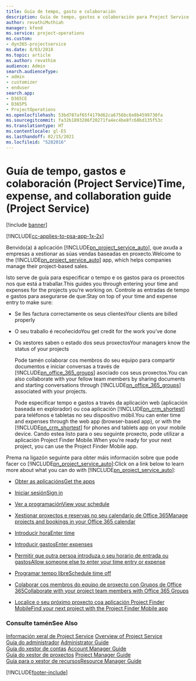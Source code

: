 ```yaml
---
title: Guía de tempo, gasto e colaboración
description: Guía de tempo, gastos e colaboración para Project Service
author: revathiMuthiah
manager: kfend
ms.service: project-operations
ms.custom:
- dyn365-projectservice
ms.date: 8/03/2018
ms.topic: article
ms.author: revathim
audience: Admin
search.audienceType:
- admin
- customizer
- enduser
search.app:
- D365CE
- D365PS
- ProjectOperations
ms.openlocfilehash: 53bd787af65f4179d62ca6756bc6e8b4599730fa
ms.sourcegitcommit: fa32b1893286f20271fa4ec4be8fc68bd135f53c
ms.translationtype: HT
ms.contentlocale: gl-ES
ms.lasthandoff: 02/15/2021
ms.locfileid: "5282016"
---
```

# <a name="time-expense-and-collaboration-guide-project-service"></a><span data-ttu-id="07e3a-103">Guía de tempo, gastos e colaboración (Project Service)</span><span class="sxs-lookup"><span data-stu-id="07e3a-103">Time, expense, and collaboration guide (Project Service)</span></span>

[!include [banner](../includes/psa-now-project-operations.md)]

[!INCLUDE[cc-applies-to-psa-app-1x-2x](../includes/cc-applies-to-psa-app-1x-2x.md)]

<span data-ttu-id="07e3a-104">Benvido(a) á aplicación [!INCLUDE[pn_project_service_auto](../includes/pn-project-service-auto.md)], que axuda a empresas a xestionar as súas vendas baseadas en proxecto.</span><span class="sxs-lookup"><span data-stu-id="07e3a-104">Welcome to the [!INCLUDE[pn_project_service_auto](../includes/pn-project-service-auto.md)] app, which helps companies manage their project-based sales.</span></span> 
  
 <span data-ttu-id="07e3a-105">Isto serve de guía para especificar o tempo e os gastos para os proxectos nos que está a traballar.</span><span class="sxs-lookup"><span data-stu-id="07e3a-105">This guides you through entering your time and expenses for the projects you’re working on.</span></span> <span data-ttu-id="07e3a-106">Controle as entradas de tempo e gastos para asegurarse de que:</span><span class="sxs-lookup"><span data-stu-id="07e3a-106">Stay on top of your time and expense entry to make sure:</span></span>  
  
- <span data-ttu-id="07e3a-107">Se lles factura correctamente os seus clientes</span><span class="sxs-lookup"><span data-stu-id="07e3a-107">Your clients are billed properly</span></span>  
  
- <span data-ttu-id="07e3a-108">O seu traballo é recoñecido</span><span class="sxs-lookup"><span data-stu-id="07e3a-108">You get credit for the work you’ve done</span></span>  
  
- <span data-ttu-id="07e3a-109">Os xestores saben o estado dos seus proxectos</span><span class="sxs-lookup"><span data-stu-id="07e3a-109">Your managers know the status of your projects</span></span>  
  
  <span data-ttu-id="07e3a-110">Pode tamén colaborar cos membros do seu equipo para compartir documentos e iniciar conversas a través de [!INCLUDE[pn_office_365_groups](../includes/pn-office-365-groups.md)] asociado cos seus proxectos.</span><span class="sxs-lookup"><span data-stu-id="07e3a-110">You can also collaborate with your fellow team members by sharing documents and starting conversations through [!INCLUDE[pn_office_365_groups](../includes/pn-office-365-groups.md)] associated with your projects.</span></span>  
  
  <span data-ttu-id="07e3a-111">Pode especificar tempo e gastos a través da aplicación web (aplicación baseada en explorador) ou coa aplicación [!INCLUDE[pn_crm_shortest](../includes/pn-crm-shortest.md)] para teléfonos e tabletas no seu dispositivo móbil.</span><span class="sxs-lookup"><span data-stu-id="07e3a-111">You can enter time and expenses through the web app (browser-based app), or with the [!INCLUDE[pn_crm_shortest](../includes/pn-crm-shortest.md)] for phones and tablets app on your mobile device.</span></span> <span data-ttu-id="07e3a-112">Cando estea listo para o seu seguinte proxecto, pode utilizar a aplicación Project Finder Mobile.</span><span class="sxs-lookup"><span data-stu-id="07e3a-112">When you’re ready for your next project, you can use the Project Finder Mobile app.</span></span>  
  
<span data-ttu-id="07e3a-113">Prema na ligazón seguinte para obter máis información sobre que pode facer co [!INCLUDE[pn_project_service_auto](../includes/pn-project-service-auto.md)]:</span><span class="sxs-lookup"><span data-stu-id="07e3a-113">Click on a link below to learn more about what you can do with [!INCLUDE[pn_project_service_auto](../includes/pn-project-service-auto.md)]:</span></span>  
  
-   [<span data-ttu-id="07e3a-114">Obter as aplicacións</span><span class="sxs-lookup"><span data-stu-id="07e3a-114">Get the apps</span></span>](../psa/get-apps.md)  
  
-   [<span data-ttu-id="07e3a-115">Iniciar sesión</span><span class="sxs-lookup"><span data-stu-id="07e3a-115">Sign in</span></span>](../psa/sign-in.md)  
  
-   [<span data-ttu-id="07e3a-116">Ver a programación</span><span class="sxs-lookup"><span data-stu-id="07e3a-116">View your schedule</span></span>](../psa/view-schedule.md)  
  
-   [<span data-ttu-id="07e3a-117">Xestionar proxectos e reservas no seu calendario de Office 365</span><span class="sxs-lookup"><span data-stu-id="07e3a-117">Manage projects and bookings in your Office 365 calendar</span></span>](../psa/manage-project-bookings-office-365-calendar.md)  
  
-   [<span data-ttu-id="07e3a-118">Introducir hora</span><span class="sxs-lookup"><span data-stu-id="07e3a-118">Enter time</span></span>](../psa/enter-time.md)  
  
-   [<span data-ttu-id="07e3a-119">Introducir gastos</span><span class="sxs-lookup"><span data-stu-id="07e3a-119">Enter expenses</span></span>](../psa/enter-expenses.md)  
  
-   [<span data-ttu-id="07e3a-120">Permitir que outra persoa introduza o seu horario de entrada ou gastos</span><span class="sxs-lookup"><span data-stu-id="07e3a-120">Allow someone else to enter your time entry or expense</span></span>](../psa/allow-someone-else-enter-time-entry-expense.md)  
  
-   [<span data-ttu-id="07e3a-121">Programar tempo libre</span><span class="sxs-lookup"><span data-stu-id="07e3a-121">Schedule time off</span></span>](../psa/schedule-time-off.md)  
  
-   [<span data-ttu-id="07e3a-122">Colaborar cos membros do equipo de proxecto con Grupos de Office 365</span><span class="sxs-lookup"><span data-stu-id="07e3a-122">Collaborate with your project team members with Office 365 Groups</span></span>](../psa/collaborate-project-team-members-office-365-groups.md)  
  
-   [<span data-ttu-id="07e3a-123">Localice o seu próximo proxecto coa aplicación Project Finder Mobile</span><span class="sxs-lookup"><span data-stu-id="07e3a-123">Find your next project with the Project Finder Mobile app</span></span>](../psa/find-next-project-finder-mobile-app.md)  
  
### <a name="see-also"></a><span data-ttu-id="07e3a-124">Consulte tamén</span><span class="sxs-lookup"><span data-stu-id="07e3a-124">See Also</span></span>  
 <span data-ttu-id="07e3a-125">[Información xeral de Project Service](../psa/overview.md) </span><span class="sxs-lookup"><span data-stu-id="07e3a-125">[Overview of Project Service](../psa/overview.md) </span></span>  
 <span data-ttu-id="07e3a-126">[Guía do administrador](../psa/admin-guide.md) </span><span class="sxs-lookup"><span data-stu-id="07e3a-126">[Administrator Guide](../psa/admin-guide.md) </span></span>  
 <span data-ttu-id="07e3a-127">[Guía do xestor de contas](../psa/account-manager-guide.md) </span><span class="sxs-lookup"><span data-stu-id="07e3a-127">[Account Manager Guide](../psa/account-manager-guide.md) </span></span>  
 <span data-ttu-id="07e3a-128">[Guía do xestor de proxectos](../psa/project-manager-guide.md) </span><span class="sxs-lookup"><span data-stu-id="07e3a-128">[Project Manager Guide](../psa/project-manager-guide.md) </span></span>  
 [<span data-ttu-id="07e3a-129">Guía para o xestor de recursos</span><span class="sxs-lookup"><span data-stu-id="07e3a-129">Resource Manager Guide</span></span>](../psa/resource-manager-guide.md)   


[!INCLUDE[footer-include](../includes/footer-banner.md)]